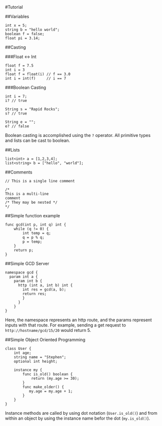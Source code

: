 #Tutorial

##Variables 

```
int x = 5;
string b = "hello world";
boolean f = false;
float pi = 3.14;

```
##Casting

###Float <-> Int
```
float f = 7.5
int i = 3
float f = float(i) // f == 3.0
int i = int(f)     // i == 7
```

###Boolean Casting

```
int i = 7;
i? // true

String s = "Rapid Rocks";
s? // true

String e = "";
e? // false
```
Boolean casting is accomplished using the ```?``` operator. All primitive types and lists can be cast to boolean. 

##Lists

```
list<int> a = [1,2,3,4];
list<string> b = ["hello", "world"];
```

##Comments 
```
// This is a single line comment

/*
This is a multi-line
comment
/* They may be nested */
*/
```

##Simple function example
```
func gcd(int p, int q) int {
    while (q != 0) {
        int temp = q;
        q = p % q;
        p = temp;
    }
    return p;
}
```

##Simple GCD Server

```
namespace gcd {
  param int a {
    param int b {
      http (int a, int b) int {
        int res = gcd(a, b);
        return res;
        }
      }
    }
}
```
Here, the namespace represents an http route, and the params represent inputs with that route. For example, sending a get request to ```http://hostname/gcd/15/20``` would return 5.


##Simple Object Oriented Programming
```
class User {
    int age;
    string name = "Stephen";
    optional int height;

    instance my {
        func is_old() boolean {
            return (my.age >= 30);
        }
        func make_older() {
           my.age = my.age + 1;
        }
    }
}

```
Instance methods are called by using dot notation (```User.is_old()```) and from within an object by using the instance name befor the dot (```my.is_old()```).


